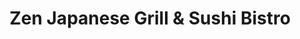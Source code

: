 ---
layout: place
title: "Zen Japanese Grill & Sushi Bistro"
permalink: /louisiana/mandeville/zen-japanese-grill-sushi-bistro.html
stateAbbr: LA
stateName: Louisiana
cityName: Mandeville
seo:
  name: "Zen Japanese Grill & Sushi Bistro"
  type: Restaurant
  links: null
description: "Zen Japanese Grill & Sushi Bistro serves delicious sushi in Mandeville, Louisiana. Try fresh Japanese dishes for a great dining experience. "
place_id: ChIJ1wu-KNtbJ4YRKftLUfvhJQA
photos:
  - name: >-
      places/ChIJ1wu-KNtbJ4YRKftLUfvhJQA/photos/AeeoHcIhg_WBv__iwAiQXKTTdgPe1rsKQ2LT-HMSSP_bYt5q-qPrgoitEpuT-H826TyJofSi9Qbx92Ic4OYHGc4FhB27Uhx2iu8lhDRd4f81NKnD46HVRapr_KeQMnVGKUCEx7PKxElzmHsoSbTVaOPCSZOwIkYd32aFpCiWaDqVzZJLNIWiQNHvqWQX_kU9fpWx5WlMOUokRLmtW6jNSpupf4me2-8wKVhIFF6evKiZ-1yoNPTHW2p8Q4qAjk2Dbk7rgBaX_CidylCh-q76Sr5JnO2FThRYpGYnEBKXKgPRwXwkng
    widthPx: 3876
    heightPx: 2855
    authorAttributions:
      - displayName: Zen Japanese Grill & Sushi Bistro
        uri: https://maps.google.com/maps/contrib/109292408769623754003
        photoUri: >-
          https://lh3.googleusercontent.com/a-/ALV-UjXLTubzLF516GJL1ygj8gU4OCWfmqMRzRIyPLSUVH-YoF1NKI4=s100-p-k-no-mo
    flagContentUri: >-
      https://www.google.com/local/imagery/report/?cb_client=maps_api_places.places_api&image_key=!1e10!2sAF1QipM_4px3uxgC8Ug0ptnT7h5KQ6qUCbQePj4DaPBG&hl=en-US
    googleMapsUri: >-
      https://www.google.com/maps/place//data=!3m4!1e2!3m2!1sAF1QipM_4px3uxgC8Ug0ptnT7h5KQ6qUCbQePj4DaPBG!2e10!4m2!3m1!1s0x86275bdb28be0bd7:0x25e1fb514bfb29
  - name: >-
      places/ChIJ1wu-KNtbJ4YRKftLUfvhJQA/photos/AeeoHcLWnFYJXRzd4MOPe3dh39eCvhGmyS_9KvEfxVD2qYb-qoCdj2cqBRq725iui6G_mwyuicVpuAMigm8gX_lDdXrGI1Ww3OAv_JJXiGcfpfIe6hM1klSue65elQq01VGJu8F5G_kx5fDmUsZrnjv4iBxnmLiIaaiayKYVh8UaTtcgCwSZ1sEd-CvJZ0j17YoBv9Y1VoLc0I4HDa91YtQ1IM5rhVHGl2jJiwtfp8VFY6xMTmbVp5qWxy7uoy6Sw_6M34RbYwnP_LIZlTTJh9bS3vQ7UwgAIuK63OBjuYs179sEQg
    widthPx: 2469
    heightPx: 2469
    authorAttributions:
      - displayName: Zen Japanese Grill & Sushi Bistro
        uri: https://maps.google.com/maps/contrib/109292408769623754003
        photoUri: >-
          https://lh3.googleusercontent.com/a-/ALV-UjXLTubzLF516GJL1ygj8gU4OCWfmqMRzRIyPLSUVH-YoF1NKI4=s100-p-k-no-mo
    flagContentUri: >-
      https://www.google.com/local/imagery/report/?cb_client=maps_api_places.places_api&image_key=!1e10!2sAF1QipNSv6FSyXyIPsUTugfboVZ0OalmElfdRpy7CjSq&hl=en-US
    googleMapsUri: >-
      https://www.google.com/maps/place//data=!3m4!1e2!3m2!1sAF1QipNSv6FSyXyIPsUTugfboVZ0OalmElfdRpy7CjSq!2e10!4m2!3m1!1s0x86275bdb28be0bd7:0x25e1fb514bfb29
  - name: >-
      places/ChIJ1wu-KNtbJ4YRKftLUfvhJQA/photos/AeeoHcKHB4KXT_zCZ4wwu-8yQHg1wkvCCPEcF1kePgllhAa4ZuU6-4oUK5wWY_7VFCrGjI9TUPyKqbCTEOrecZE5qWOe8VUrMTTpo64i_nbOTMEIIH1UEmStdSDA3YEkhjARDYcVVL6z2DBHeIY3qkiSFcanDyuvdXsUVWOE6pvFgZFXPxhffmmhTox5-7riB5GgXIKzurkqL9SfSAkBZ6icQyGvw4ocxADnY_DATtDNTJvQ5ma6qoXY6TCI07w6PzcLDWb-qC-a6mogISOGhqHfJGqcD-PdMjKY4R50kbmGQXCNZLPC6GBGZD_S_Prp6ZkGQpIatewQ4wDEwxKipihkLbK13qnepdYYp3kg9Pj1ilUcgTOf4ah8cfaaYPqhAHqq_r5wC4SnvX2mf2dwKARz8DSXGyK-ahUJ9-4rpWd-_GZSVwg
    widthPx: 4800
    heightPx: 3600
    authorAttributions:
      - displayName: Tracie Barrios
        uri: https://maps.google.com/maps/contrib/112913876032004731187
        photoUri: >-
          https://lh3.googleusercontent.com/a-/ALV-UjU7nE9-NoOIpDLrlcEz768oVDSkLumfcvz1A5KfoqoBYoF4o5dBrA=s100-p-k-no-mo
    flagContentUri: >-
      https://www.google.com/local/imagery/report/?cb_client=maps_api_places.places_api&image_key=!1e10!2sCIHM0ogKEICAgMDw44u1qgE&hl=en-US
    googleMapsUri: >-
      https://www.google.com/maps/place//data=!3m4!1e2!3m2!1sCIHM0ogKEICAgMDw44u1qgE!2e10!4m2!3m1!1s0x86275bdb28be0bd7:0x25e1fb514bfb29
  - name: >-
      places/ChIJ1wu-KNtbJ4YRKftLUfvhJQA/photos/AeeoHcIBgiYVqoxI8IH-qgujfcSHdRhTv9aTVJf2nbDRyx4AUXBS8-u1xB6RDLJMbohEYbVypWk-Pk6wwSe4e4pJDLl8Y0usnB-IEqmamd7eSt-ATl3gcpeWbtIoGErzkqAoZR6FYvC5ku6GydfU5AMgBAi12Lhqa4kAytFlEG__NOucpnZuYZoBn3FKKAxZevKShOFpqFJ6DPz5YTbgIQVaMF-avI_53sdg4CWKYSUKOFxJJKkClHhm_jQ2MbeAxTPdRPobBOyJbKusc9d69cCi94bMAQWraL9ORSQIzihdwvGS6A
    widthPx: 1284
    heightPx: 723
    authorAttributions:
      - displayName: Zen Japanese Grill & Sushi Bistro
        uri: https://maps.google.com/maps/contrib/109292408769623754003
        photoUri: >-
          https://lh3.googleusercontent.com/a-/ALV-UjXLTubzLF516GJL1ygj8gU4OCWfmqMRzRIyPLSUVH-YoF1NKI4=s100-p-k-no-mo
    flagContentUri: >-
      https://www.google.com/local/imagery/report/?cb_client=maps_api_places.places_api&image_key=!1e10!2sAF1QipNhrHmlqi-Oq_MAq3S2a5RtNjkPFGgtAs5Q25ZJ&hl=en-US
    googleMapsUri: >-
      https://www.google.com/maps/place//data=!3m4!1e2!3m2!1sAF1QipNhrHmlqi-Oq_MAq3S2a5RtNjkPFGgtAs5Q25ZJ!2e10!4m2!3m1!1s0x86275bdb28be0bd7:0x25e1fb514bfb29
  - name: >-
      places/ChIJ1wu-KNtbJ4YRKftLUfvhJQA/photos/AeeoHcKfKesgKVdjz5mjU0PtHDyO7MrXjHND_BbGL3WUPmXxaJiv_1tjJMpJ46MI913JAYSwSPyZFbKb-fMrWRlUq8d28jufRGOcvt5hbtkBQ2pPAI8snTKK8YVlTf8YxYEIUI5d73d6TDf_4hHePvkpeGOaICeQtBVqUfnZUdA8CgwlHc0rUvnvtKPkm6OJ7XBaYiqThEQY_6QBUI9eZGzUopkj4jEUnIDxFU5y22WS8Wvdyhu4LGs2skvciiTvQH_YidmzK94WjbAwjgeHRxJKNswD0abTIrWWy6HZ6b1n-CrkD5HEhB_QBrCNuX_LLOKeP4LfrqduPL3TjzAMzN2HBNn8MICaqasmmRq7mkErHrjf7LP5q0fprgFnRMjfzFbWVTT-kMmCFCvs_tRxBpsl1zf9FkNfsfFqlusWnsdTGffbwKSr
    widthPx: 3024
    heightPx: 4032
    authorAttributions:
      - displayName: 叶晨丰
        uri: https://maps.google.com/maps/contrib/108593443204970790308
        photoUri: >-
          https://lh3.googleusercontent.com/a-/ALV-UjU7hvUm7nczOIfDQiJf04h4oMXKbKstqavYOifsjz5hND07r2Q=s100-p-k-no-mo
    flagContentUri: >-
      https://www.google.com/local/imagery/report/?cb_client=maps_api_places.places_api&image_key=!1e10!2sCIHM0ogKEICAgIC_j9biigE&hl=en-US
    googleMapsUri: >-
      https://www.google.com/maps/place//data=!3m4!1e2!3m2!1sCIHM0ogKEICAgIC_j9biigE!2e10!4m2!3m1!1s0x86275bdb28be0bd7:0x25e1fb514bfb29
  - name: >-
      places/ChIJ1wu-KNtbJ4YRKftLUfvhJQA/photos/AeeoHcK3jMpwKqj92lxKZev1pV8RRU8-i3yqnOIyQqPjlNUcKUdf4AJ3NIgVeOE9xtI-Hlktf0hBThY_22Jv8d0Na1X9ZRSNl7D6Mkc8hsQCkq8ZBwvxkXQ3LVu5LccGfDkKNZiO69uQbk172o09syAx06Wld62yJeYVAAR75swo1QJ58dZPvTbSIO8SvL-Gk9fzV79fyRVc8Ny1k0buAHdmC_QI7YJeJxJSoAf2qavXNuRDNLGatzUI95Gn4BIsLQidLB_LmGxuRYLLWeG-ydibw7wx3YUOwux7TW6sdvHwKxhEn67-lz8ihvq0Zoy48qm17ZRmkTIXR3lxhTl0ce6mmcCYJ4ggoyd6pHl5VxZ7VkmATJrwPFlF8sZ8C0sInIx9hUJtIeZuXXZisQIVljtHc-1N2jsyTgzGyPiv4pdpYCziP2V6
    widthPx: 640
    heightPx: 480
    authorAttributions:
      - displayName: Kai D
        uri: https://maps.google.com/maps/contrib/109702268468062878553
        photoUri: >-
          https://lh3.googleusercontent.com/a/ACg8ocK6d4EvTdoSSgdlweJtr4awhBZI0Un-tiClFYJTGjNEcWhZ1Q=s100-p-k-no-mo
    flagContentUri: >-
      https://www.google.com/local/imagery/report/?cb_client=maps_api_places.places_api&image_key=!1e10!2sCIHM0ogKEICAgIDW8oP2iAE&hl=en-US
    googleMapsUri: >-
      https://www.google.com/maps/place//data=!3m4!1e2!3m2!1sCIHM0ogKEICAgIDW8oP2iAE!2e10!4m2!3m1!1s0x86275bdb28be0bd7:0x25e1fb514bfb29
  - name: >-
      places/ChIJ1wu-KNtbJ4YRKftLUfvhJQA/photos/AeeoHcKGy8_FYCj-uvRVr5pJKo9c5Gzj39B9m53XSSi5hW7bqc4mq_ladCIOuHH1JiE-obGkGoVcStkGyZFh6VBjGbhOcVXg3IHwbPxtUUPSJbXRfx_p2tL9xGpabiP6KbNKrbFa3EqERc3bqVA9oTU2pWzQElcVo4U8wKqSvBSg9iuI6vi7u6U2Q-JHRhwXnjRR_O0bHhlMJPSKb-re86N6MMFna8IXwuzjfqEJD-JRpIvXNod_G8mi7I6tx-IGIfJVlV9W7J7oVIYS5gjOJJ5w08RL74I_1f1_XFRA4FX5nJUF8Uq3dp5E5_WycVeco-zIlGF5seQqAMR9yncwg3nwmRyFsfOfeVH6w-KS56BI9PHeFk_xa1hYhvo3snvd6gPN42o8TENR2gP0jV_o8ntaMkayfvnWqL1tdkscsCkH5Dtncw
    widthPx: 4030
    heightPx: 2770
    authorAttributions:
      - displayName: Stephanie Robertson
        uri: https://maps.google.com/maps/contrib/103428980785792442946
        photoUri: >-
          https://lh3.googleusercontent.com/a-/ALV-UjUoiPOUI5rKtlsF6LB2lvRAQu3hcrLIVOQMoBY2UxR8FkP2MyoFDA=s100-p-k-no-mo
    flagContentUri: >-
      https://www.google.com/local/imagery/report/?cb_client=maps_api_places.places_api&image_key=!1e10!2sCIHM0ogKEICAgIDboImzFg&hl=en-US
    googleMapsUri: >-
      https://www.google.com/maps/place//data=!3m4!1e2!3m2!1sCIHM0ogKEICAgIDboImzFg!2e10!4m2!3m1!1s0x86275bdb28be0bd7:0x25e1fb514bfb29
  - name: >-
      places/ChIJ1wu-KNtbJ4YRKftLUfvhJQA/photos/AeeoHcIPfB9OWcuPhxm9LIhF99qI2CWolCW9J3i4imrfWt4YLsnY_Ufwjn4pv43OTUIYybOscGIvwg8aIRK2XkDrRgEcDH-xa3G-FP_GusWE0USmeKP_ojfyqGU6tRbMUMhdeOQjwA4_CL4Z6wHghdprYjtH_l1yW3ERDUZ0LxQjUL1VCFnRBpNz2M64AlRoRdCR3UXzek8IJSLFfYB6Lk4gM0uMDznsknp6dQWvXb1tq181vq5BAG0R8dh1IjzxGSJS1ZeFD8iE52K53jidquY7uWKWZ5rPCuWQQuNY57uza3SNd0r_RkJDop7JEsiRFdVyFR_njUJh7tHwOUOwi6aDKinwVS5T2ntjPKi_hHTBAAkRfY4m1UD2fmoxQOg9IAzmxSoqwlk30fdFg_-FlNl8kZ_BaJDTJTJvI6H_JH1TQnqI1bg
    widthPx: 3496
    heightPx: 2983
    authorAttributions:
      - displayName: Rex Michael
        uri: https://maps.google.com/maps/contrib/112764186789880518068
        photoUri: >-
          https://lh3.googleusercontent.com/a-/ALV-UjVIc00B4fxDS6a4feKVI-uqA7WDpMynG7PH1i27VabYJZW7908n=s100-p-k-no-mo
    flagContentUri: >-
      https://www.google.com/local/imagery/report/?cb_client=maps_api_places.places_api&image_key=!1e10!2sCIHM0ogKEICAgIDNueHv1AE&hl=en-US
    googleMapsUri: >-
      https://www.google.com/maps/place//data=!3m4!1e2!3m2!1sCIHM0ogKEICAgIDNueHv1AE!2e10!4m2!3m1!1s0x86275bdb28be0bd7:0x25e1fb514bfb29
  - name: >-
      places/ChIJ1wu-KNtbJ4YRKftLUfvhJQA/photos/AeeoHcJb0FY8J6TmE-3v0HyNHkUOLY-DRpSxFDpg2YXC1eY9F_sKi7iCbPUVCebO_hdE-RDVxCaJEqeifM77U5q2TrK6uOO5rz64ewxsfrdiZ8rKn3bnSUmPRP9HG7BJQcy7Q74hkkzXWVTExgXgdQmlzrMmULiIfAZDSNmIrf1WkZvFFFtZX-qCFAe-I8yYkRWy0NwzknjR-vZUUVR5UdVoGo-pnlalx_9-pqgb0iRUDia5G9N_DMzOFbvqyiWeoBaB96XDwY64HsXWlp7RfW5jvQW-ud6cVZiOyO5Yel1atWvaKEJR3bc_veG3HGiMXqACobR9CKoP99VJP6NTBywZO75rNjxvqAAYZ807yLqaisb_L77QQYgSIaqHFi_ox6rzkCXWYn__6iK9psT90WBsdTMU2ioODDeNPuv4dAM-osBsCg
    widthPx: 3024
    heightPx: 4032
    authorAttributions:
      - displayName: Candy Guimont-Martin
        uri: https://maps.google.com/maps/contrib/100214102398543067909
        photoUri: >-
          https://lh3.googleusercontent.com/a-/ALV-UjU9kQ-uVGQXrx6I180oBQi_XTGfmpwp7iH3B5DQjQLF308lfOSPXQ=s100-p-k-no-mo
    flagContentUri: >-
      https://www.google.com/local/imagery/report/?cb_client=maps_api_places.places_api&image_key=!1e10!2sCIHM0ogKEICAgMDwwL6PSg&hl=en-US
    googleMapsUri: >-
      https://www.google.com/maps/place//data=!3m4!1e2!3m2!1sCIHM0ogKEICAgMDwwL6PSg!2e10!4m2!3m1!1s0x86275bdb28be0bd7:0x25e1fb514bfb29
  - name: >-
      places/ChIJ1wu-KNtbJ4YRKftLUfvhJQA/photos/AeeoHcK66kB_eDPp6OULlOnGzt5XBoRLhndnAPCHN9LBhM5Z8wBufhfpljeUVSVXBNsFM7LXGmX3Tt4C08SRrTym06gW64oNe28ANSyoiLcTGVb9E3G2x8PVBZIc5ih_upl6jI_yM-4KcJan2_OAuQdLiJKG6RlxCfYg7W-jCbwS_1p9J7YsI9EPyVlBxMRhDXxhDwbYBI8_-sAuFw5gILK9EUj3w4EjK_bU_gnFYmcM_mdRsZQik2AgLdTGI9-0iyEf_EdtnCL9vpwdE2LMIZY5ie3gyCbzr6DXmc1WUn3F7uganIB6Q_Xqp-T6XNWhRE-J4_oLouaaWx-0auTGjavCHNIG-QUhCd0p2YDWe4LidmFUOVeCTsGpvKnnS_-55GS75YFhddxYUWlsNRhNOT64Fn33JjpjFM5WLfwbR8tvqGtZm4A
    widthPx: 4800
    heightPx: 2652
    authorAttributions:
      - displayName: Rex Michael
        uri: https://maps.google.com/maps/contrib/112764186789880518068
        photoUri: >-
          https://lh3.googleusercontent.com/a-/ALV-UjVIc00B4fxDS6a4feKVI-uqA7WDpMynG7PH1i27VabYJZW7908n=s100-p-k-no-mo
    flagContentUri: >-
      https://www.google.com/local/imagery/report/?cb_client=maps_api_places.places_api&image_key=!1e10!2sCIHM0ogKEICAgIDTuuL_5AE&hl=en-US
    googleMapsUri: >-
      https://www.google.com/maps/place//data=!3m4!1e2!3m2!1sCIHM0ogKEICAgIDTuuL_5AE!2e10!4m2!3m1!1s0x86275bdb28be0bd7:0x25e1fb514bfb29
address: 1703 N Causeway Blvd Ste A, Mandeville, LA 70471, USA
street: 1703 N Causeway Blvd Ste A
city: Mandeville
state: LA
zip: '70471'
country: USA
neighborhood: null
latitude: '30.391662'
longitude: '-90.088001'
accessibility_options:
  wheelchairAccessibleParking: true
  wheelchairAccessibleEntrance: true
  wheelchairAccessibleRestroom: true
  wheelchairAccessibleSeating: true
business_status: OPERATIONAL
name: Zen Japanese Grill & Sushi Bistro
google_maps_links:
  directionsUri: >-
    https://www.google.com/maps/dir//''/data=!4m7!4m6!1m1!4e2!1m2!1m1!1s0x86275bdb28be0bd7:0x25e1fb514bfb29!3e0
  placeUri: https://maps.google.com/?cid=10663043655269161
  writeAReviewUri: >-
    https://www.google.com/maps/place//data=!4m3!3m2!1s0x86275bdb28be0bd7:0x25e1fb514bfb29!12e1
  reviewsUri: >-
    https://www.google.com/maps/place//data=!4m4!3m3!1s0x86275bdb28be0bd7:0x25e1fb514bfb29!9m1!1b1
  photosUri: >-
    https://www.google.com/maps/place//data=!4m3!3m2!1s0x86275bdb28be0bd7:0x25e1fb514bfb29!10e5
primary_type: Sushi Restaurant
opening_hours:
  regular: null
  current: null
secondary_opening_hours:
  regular:
    weekdayDescriptions: null
    type: null
  current:
    weekdayDescriptions: null
    type: null
phone: null
price_level: null
price_range: null
rating: null
rating_count: 0
website: null
reviews: null
parking_options: null
payment_options: null
allow_dogs: null
curbside_pickup: null
delivery: null
dine_in: null
good_for_children: null
good_for_groups: null
good_for_sports: null
live_music: null
menu_for_children: null
outdoor_seating: null
reservable: null
restroom: null
serves_beer: null
serves_breakfast: null
serves_brunch: null
serves_cocktails: null
serves_coffee: null
serves_dinner: null
serves_dessert: null
serves_lunch: null
serves_vegetarian_food: null
serves_wine: null
takeout: null
update_category: essentials
summary: null

---